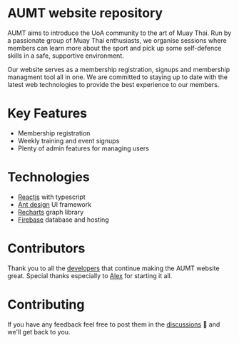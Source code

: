 # AUMT website repository
AUMT aims to introduce the UoA community to the art of Muay Thai. Run by a passionate group of Muay Thai enthusiasts, we organise sessions where members can learn more about the sport and pick up some self-defence skills in a safe, supportive environment. 

Our website serves as a membership registration, signups and membership managment tool all in one. We are committed to staying up to date with the latest web technologies to provide the best experience to our members. 

# Key Features
- Membership registration
- Weekly training and event signups
- Plenty of admin features for managing users

# Technologies
- [Reactjs](https://reactjs.org/) with typescript
- [Ant design](https://ant.design/) UI framework
- [Recharts](https://recharts.org/) graph library
- [Firebase](https://firebase.google.com/) database and hosting

# Contributors
Thank you to all the [developers](https://github.com/aumuaythai/aumt-website-frontend/graphs/contributors) that continue making the AUMT website great. Special thanks especially to [Alex](https://github.com/alkerway) for starting it all.

# Contributing
If you have any feedback feel free to post them in the [discussions](https://github.com/aumuaythai/aumt-website-frontend/discussions) 💬 and we'll get back to you.

